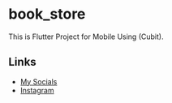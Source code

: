 # book_store
This is Flutter Project for Mobile Using (Cubit).

## Links
* [My Socials](https://znap.link/hamdy_Dawood)
* [Instagram](https://www.instagram.com/hamdy_khalid_)

